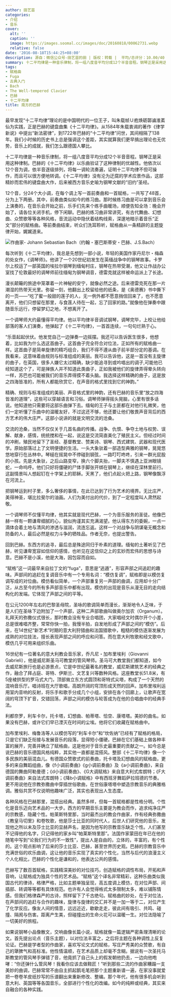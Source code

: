 ```yaml
---
author: 田艺苗
categories:
- 介绍
- 音乐
cover:
  alt: ''
  caption: ''
  image: https://images.soomal.cc/images/doc/20160818/00062731.webp
  relative: false
date: '2016-08-18T15:44:25+08:00'
description: 源自：微信公众号-田艺苗的田 | 版权：转载 |  平均/总评分：10.00/40
summary: 十二平均律是一种音乐律制，将一组八度音平均分成12个半音音程。钢琴正是采用这种律制。巴赫的《十二平均律》以乐曲验证了这种律制的优越性。他依次以12个音为调，依半音逐级排列，将每一调轮流奏遍，证明十二平均律不但可操作，而且可以很方便地转调……
tags:
- 赋格曲
- Fuga
- 古典入门
- Bach
- The Well-tempered Clavier
- 巴赫
- 十二平均律
title: 南方的巴赫
---
```


最早发现“十二平均律”理论的是中国明代的一位王子，叫朱载帧Ｕ庖焕砺鄣谝淮紊仙为实践，正是巴赫的键盘曲集《十二平均律》。从1584年朱载衷谒的著作《律学新说》中提出“新法密律”，到1722年巴赫的“十二平均律”问世，其间相隔了138年。我们小时候的历史书上总是强调这个差距，其实就算我们更早搞出理论也无优势，音乐上的成就，我们怎么跟德国人攀比。

十二平均律是一种音乐律制，将一组八度音平均分成12个半音音程。钢琴正是采用这种律制。巴赫的《十二平均律》以乐曲验证了这种律制的优越性。他依次以12个音为调，依半音逐级排列，将每一调轮流奏遍，证明十二平均律不但可操作，而且可以很方便地转调。《十二平均律》没有沦为迂腐的学术应景作品，这部精妙而宏伟的键盘曲大作，后来被西方音乐史喻为钢琴文献的“旧约”圣经。

12个音，分24个大小调，在每个调上写一首前奏曲和一首赋格，一共写了48首，分为上下两册。其中，前奏曲类似如今的练习曲。那时候练习曲是可以拿到音乐会上演奏的，在音乐会开始之前，乐手们先来个练手曲暖场，顺便告知全场：晚会开始了，请各位关闭手机，停下闲聊。巴赫的练习曲非常讲究，有古代舞曲、幻想曲、众赞歌等等各种风格，音流运动中隐伏着结构线索，深邃地暗示着音乐“正文”部分的赋格曲。等前奏曲结束，听众们洗耳聆听，赋格曲从一条精辟的主题旋律开始，娓娓道来。

![作曲家- Johann Sebastian Bach（约翰・塞巴斯蒂安・巴赫、J.S.Bach）](https://images.soomal.cc/images/doc/20111225/00015697.webp)





每次听到《十二平均律》，我总是先想到一部小说，年轻的美国作家丹尼尔・梅森的处女作，《调琴师》。他讲了一个20世纪初发生在英缅战争中的钢琴故事。卡罗尔上校运了一部英国的埃拉尔钢琴到缅甸村庄，钢琴在热带受潮，他又让作战办公室找了伦敦最好的调琴师前往缅甸为钢琴调音，德雷克就这样被命运派上了长途。

漫长颠簸的旅途中笼罩着一片神秘的安宁，就像必然之途。后来德雷克死在那一片潮湿的热带天光里。弥留一刻，他翻出上校留给他的纸条，是《奥德赛》书中撕下的一页――“吃了蜜一般甜的莲子的人，无一例外都不愿意捎信回来了，也不愿意离开，他们只想留在那里，与食莲人待在一起，忘了回家的路。”就像他在弹奏中跟随音乐远行，停留梦幻之地，不想离开了。

一个调琴师大约最懂得平均律。他以平均律半音调试钢琴，调琴完毕，上校让他给部落的客人们演奏，他弹起了《十二平均律》，一首首连续，一句句烂熟于心。 

“乐音起起伏伏。他发觉自己一边弹奏一边摇摆。我还可以告诉医生很多，他想着，比如我为什么选这首曲子。这首曲子完全符合对位法，正如所有的赋格曲一样。这首曲子是简单旋律的精巧组合，我们不得不遵从曲子前半部分定的基调。在我看来，这意味着由规则与标准组成的美丽。我可以告诉他，这是一首没有主旋律的曲子，在英国，很多人嫌它太过精确，缺少能追寻到或吟唱出的调子,可能他已经知道这个了，可是掸族人并不知道此类曲子，正如我被他们的旋律弄得晕头转向一样，苏巴也可能被我们的音乐弄得摸不着头脑。我选择这样精确的曲子，这是放之四海皆准的，所有人都能欣赏它，在声音的格式里找到它的神韵。”

精确、规则与标准组成的美丽、声音格式里的神韵，还有巴赫的音乐里“放之四海皆准的道理”，这些可以穿越语言和习俗。调琴师弹得摇头晃脑，心里有很多话说。他知道他只需要将这部乐曲弹下去。缅甸的王子与土匪都在对他行礼微笑，他们一定听懂了乐曲中的温暖友好，不过这还不够，他还要让他们敬畏声音背后的西方艺术的伟大庄严。这部小说讲的就是文明交流的沧桑。

交流的沧桑，当然不仅仅关于几首名曲的传播。战争、仇恨、争夺土地与权势、误解、献身，感情，统统搅和在一起，说这是交流简直美化了殖民主义。但经过时间的冲刷，殖民地留下了圣经、基督教堂、赞美诗、钢琴、西式建筑、武器和现代医学。原始部落过上了文明便捷的生活。一头大象驮着一部造型典雅的钢琴，晃晃悠悠地穿行在丛林中。琴槌在摇晃中不停碰到钢弦，一路叮叮咚咚，引来一群光屁股的小孩。先是大象驮，之后山路变窄，换六个脚夫抬，一脚夫不慎遇上亚洲眼镜蛇，一命呜呼。他们只好将僵硬的尸体手脚张开绑在钢琴上，继续在深林里前行。这副情景叫人想起钉在十字架上的耶稣。天黑了，他们点起火把上路，钢琴像飘浮在河流上。

把钢琴运到村子里，多么奢侈的事情，在此已达到了行为艺术的境界。无比庄严，美得神圣，堪比拉斐尔的油画。人们为美付出的代价，到了一定程度叫人肃然起敬。

一个调琴师不仅懂平均律，他其实就是现代巴赫，一个为音乐服务的圣徒。他像巴赫一样有一颗谦卑细腻的心，貌似拘谨其实充满渴望。他认得东方的委婉，一点一滴体会着土地与清风的渗透与滋润，流连忘返。这样一个对战争与阴谋毫无概念和防备的人，最后必然是权力斗争的牺牲品。作者无奈，也提出警告。

回到巴赫。东西方的追寻，最后总是殊途同归于朴素的道理。缅甸的土著听见了巴赫，听见谦卑宽容如信仰的感情，也听见在这信仰之上的玄妙而宏伟的思想与诗意。巴赫不是小溪，他是大海，因包容而自如。

 “赋格”这一词最早来自拉丁文的“fuga”，意思是“逃遁”，形容声部之间追赶的趣味。声部间的追赶在复调音乐中有一个专用名词：“模仿复调”，赋格即是以模仿复调写成的对位曲。模仿看似简单，一个声部重复另一声部的曲调，应用却十分广泛，从古至今的所有多声部音乐中都有出现。模仿的出现是音乐从漫无目的走向结构化的发端。它体现了声部之间的平等。

在公元1200年左右的巴黎圣母院，圣咏的歌调简单而漫长，渐渐地令人乏味，于是人们在圣咏下边附加了一个声部，这种二声部歌曲叫做奥尔加农（Organum）。礼拜天的弥撒仪式很长，那时教会没有专业合唱团，大家唱经文时偶尔开个小差，总是很难唱齐整，常常你快一拍，我慢半拍，自发地形成了声部之间的“模仿”。后来，在14世纪“新艺术”时期的意大利狩猎曲和法国猎歌中，粗糙的模仿逐渐发展为成熟的对位技法，擅长表现声部之间的呼应和问答。而在意大利牧歌和经文歌中，模仿几乎可用来组织乐曲。

16世纪有一位著名的意大利教会音乐家，乔凡尼・加布里埃利（Giovanni Gabrieli），他是威尼斯圣马可教堂的管风琴师。圣马可大教堂我们都知道，如今去威尼斯旅行也是必游景点，它是中世纪最著名的教堂，威尼斯建筑艺术的经典之作，融合了拜占庭、哥特、伊斯兰、文艺复兴等数种风格。这座教堂长51.8米，有5座棱拱型的罗马式大门，顶部耸立东方式圆顶和哥特式尖塔，构成了一个天然的混响音乐厅。唱诗班在大厅歌唱，高朗开阔的穹顶形成天然的回声。加布里埃利运用室内音响的反射，将乐手和歌手分成几个小组，安排在各个回廊上，让歌声在宽阔的穹顶下扩音，交错回荡，声部之间的模仿与轮答成为在他的合唱曲中的经典手法。

利都奈罗，利车卡尔，托卡塔，幻想曲、帕蒂塔、恰空、康塔塔。美妙的曲名。如果没有巴赫，或许它们早已湮灭在时间的尘埃。他将它们收藏在赋格曲中。

加布里埃利、梅鲁洛等人以模仿写的“利车卡尔”和“坎佐纳”已经有了赋格的格局，只是它们缺乏衔接与发展音乐的段落，显得短小僵硬。巴赫在它们基础上做各种丰富的展开，完善并确立了赋格曲，这是他对于音乐史最重要的贡献之一。如今总是说巴赫的音乐德国风格纯粹，其实他一直都是混搭风。整部《十二平均律》像一个多民族的美丽混血儿。有德国众赞歌式的前奏曲，托卡塔及幻想曲风的赋格曲，更多的来自舞蹈组曲，像《f小调前奏曲》《g小调前奏曲》及《a小调前奏曲》，来自德国的舞曲阿勒曼德；《d小调前奏曲》、《G大调赋格》来自意大利式库朗特；《F大调前奏曲》来自法式库朗特；《降b小调赋格》中有西班牙舞蹈萨拉班德的节奏。更不用说他在宗教弥撒曲中穿插世俗歌曲，在世俗康塔塔中塑造宗教音乐的典雅格调。雅俗共赏不仅说明他趣味广泛，其实也表现出人生态度。

各种风格在巴赫那里，混搭出经典。虽然多样，但每一首赋格都是性格分明。个性化是音乐迈向艺术品的一大步。西方的早期音乐主要是为教会而作，追求纯净庄严的宗教感，隐藏个性。帕莱斯特里那，当时最杰出的教会作曲家，作有经典弥撒曲《教皇马切里》和卷牧歌，他是莎士比亚的同时代人，后世人们研究他的音乐，发现他之所以未及莎士比亚的显赫声名，是因为他写的宗教音乐缺乏个性。人们甚至不记得他的名字，只记得他的家乡叫“帕莱斯特里那”。法国作家蒙田在年已在他的随笔中写到“论我们行为的不一致性”，提出人是自由的，立体的，丰富的，有个性的。这个观点影响了后来的莎士比亚、巴赫，甚至世界历史观。巴赫的宗教音乐中充满世俗的欢乐曲调，这让他的音乐实现了真实的个性化，当然与后代的浪漫主义个人化相比，巴赫的个性化是谦和的，他表达公共的感情。

巴赫写了数百首赋格，实践精深美妙的对位技巧，创造赋格的调性布局，开拓和声音响，让赋格成为独具个性的艺术品。“赋格”这个译名非常精彩，这种乐曲类似我国古代的律诗，格律严格，比如主题单独呈现，高五度调上模仿，在对位声部、间插部、转调等等都有具体规范。也许有人会觉得格式太多限制太多，难以铺陈情感。但我们格律森严的古诗，照样留下了千古绝句。赋格曲的妙处，在于对位法，在声部间的追赶与合作的趣味，旋律与旋律的交汇并不是一加一等于二，对位产生了化学反应。像友人间的情意，远远近近，歇歇走走，彼此间有吸引、共鸣、碰撞、隔阂与伤害。距离产生美，但碰撞出的生命火花可以温暖一生。对位法隐喻了一切美好的旅程。

如果说钢琴小品像散文，交响曲像长篇小说，赋格就像一篇逻辑严密条理清晰的论文。首先提出论点（音乐主题），以对位法丰富之，之后将主题在各种调性上反复论证。巴赫是学者型的作曲家，喜欢写论文式的赋格，写庄严秀美的众赞歌，有自己的犟脾气和高标准。他性情温顺，在艺术品质上却毫不含糊。据说有一次圣托马斯教堂的管风琴手弹错了音，他竟抓了自己头上的假发朝他扔去，一边向他咆哮：“你还弹什么管风琴！我看你应该去做鞋匠！”听到那些二流的作曲家糟蹋一支美妙的曲调，巴赫常常不由自主抓起鹅毛笔把那个主题重新谱一遍，在家没事就爱把一卷卷羊皮纸抄写的乐谱翻出来重新修改、整编。那个年代，他有很多机会听到意大利、英国等等各国音乐，全部进行个性化的改编。如今的纯粹或经典，其实来自融合的各种实践。